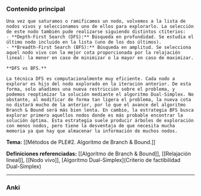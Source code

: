 ### Contenido principal

```ad-Formal
Una vez que saturamos o ramificamos un nodo, volvemos a la lista de nodos vivos y seleccionamos uno de ellos para explorarlo. La selección de este nodo también pude realizarse siguiendo distintos ctiterios:
- **Depth-First Search (DFS):** Búsqueda en profundidad. Se estudia el último nodo incluido en la lista (uno de los dos últimos).
- **Breadth-First Search (BFS):** Búsqueda en amplitud. Se selecciona aquel nodo vivo con la mejor cota proporcionada por la relajación lineal: la menor en caso de minimizar o la mayor en caso de maximizar.

```

```ad-note
**DFS vs BFS.**

La técnica DFS es computacionalmente muy eficiente. Cada nodo a explorar es hijo del nodo explorado en la iteración anterior. De esta forma, solo añadimos una nueva restricción sobre el problema, y podemos reoptimizar la solución mediante el algoritmo Dual-Simplex. No obstante, al modificar de forma tan ligera el problema, la nueva cota no distará mucho de la anterior, por lo que el avance del algoritmo Branch & Bound será más bien lenta. En cambio, la estrategia BFS busca explorar primero aquellos nodos donde es más probable encontrar la solución óptima. Esta estrategia suele producir árboles de exploración con menos nodos, pero tiene la desventaja de que necesita mucha memoria ya que hay que almacenar la información de muchos nodos.
```

**Tema:** [[Métodos de PLE#2. Algoritmo de Branch & Bound.]]

**Definiciones referenciadas:** [[Algoritmo de Branch & Bound]], [[Relajación lineal]], [[Nodo vivo]], [Algoritmo Dual-Simplex](Criterio de factibilidad Dual-Simplex)


---
### Anki
